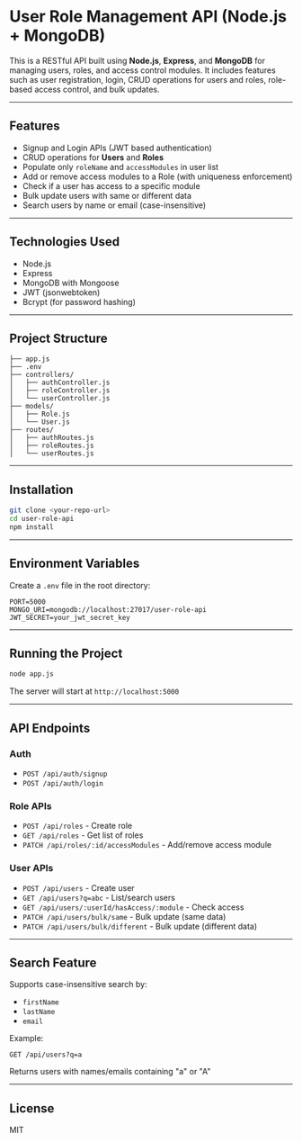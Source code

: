 # User Role Management API (Node.js + MongoDB)

This is a RESTful API built using **Node.js**, **Express**, and **MongoDB** for managing users, roles, and access control modules. It includes features such as user registration, login, CRUD operations for users and roles, role-based access control, and bulk updates.

---

## Features

- Signup and Login APIs (JWT based authentication)
- CRUD operations for **Users** and **Roles**
- Populate only `roleName` and `accessModules` in user list
- Add or remove access modules to a Role (with uniqueness enforcement)
- Check if a user has access to a specific module
- Bulk update users with same or different data
- Search users by name or email (case-insensitive)

---

## Technologies Used

- Node.js
- Express
- MongoDB with Mongoose
- JWT (jsonwebtoken)
- Bcrypt (for password hashing)

---

## Project Structure

```
├── app.js
├── .env
├── controllers/
│   ├── authController.js
│   ├── roleController.js
│   └── userController.js
├── models/
│   ├── Role.js
│   └── User.js
├── routes/
│   ├── authRoutes.js
│   ├── roleRoutes.js
│   └── userRoutes.js
```

---

## Installation

```bash
git clone <your-repo-url>
cd user-role-api
npm install
```

---

## Environment Variables

Create a `.env` file in the root directory:

```env
PORT=5000
MONGO_URI=mongodb://localhost:27017/user-role-api
JWT_SECRET=your_jwt_secret_key
```

---

## Running the Project

```bash
node app.js
```
The server will start at `http://localhost:5000`

---

## API Endpoints

### Auth
- `POST /api/auth/signup`
- `POST /api/auth/login`

### Role APIs
- `POST /api/roles` - Create role
- `GET /api/roles` - Get list of roles
- `PATCH /api/roles/:id/accessModules` - Add/remove access module

### User APIs
- `POST /api/users` - Create user
- `GET /api/users?q=abc` - List/search users
- `GET /api/users/:userId/hasAccess/:module` - Check access
- `PATCH /api/users/bulk/same` - Bulk update (same data)
- `PATCH /api/users/bulk/different` - Bulk update (different data)

---

## Search Feature
Supports case-insensitive search by:
- `firstName`
- `lastName`
- `email`

Example:
```
GET /api/users?q=a
```
Returns users with names/emails containing "a" or "A"

---

## License
MIT